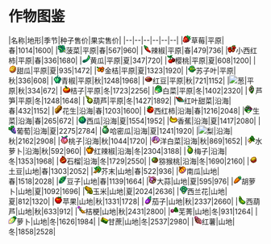 # 作物图鉴

|名称|地形|季节|种子售价|果实售价|
|--|--|--|--|--|--|
|![](./img/crops/草莓.png)草莓|平原|春|1014|1600|
|![](./img/crops/菠菜.png)菠菜|平原|春|567|960|
|![](./img/crops/辣椒.png)辣椒|平原|春|479|736|
|![](./img/crops/小西红柿.png)小西红柿|平原|春|336|1680|
|![](./img/crops/黄瓜.png)黄瓜|平原|夏|347|720|
|![](./img/crops/樱桃.png)樱桃|平原|夏|608|1200|
|![](./img/crops/甜瓜.png)甜瓜|平原|夏|935|1472|
|![](./img/crops/金桔.png)金桔|平原|夏|1323|1920|
|![](./img/crops/苏子叶.png)苏子叶|平原|秋|336|608|
|![](./img/crops/青椒.png)青椒|平原|秋|1248|1968|
|![](./img/crops/红豆.png)红豆|平原|秋|721|1152|
|![](./img/crops/葱.png)葱|平原|秋|334|672|
|![](./img/crops/桔子.png)桔子|平原|冬|1723|2256|
|![](./img/crops/白菜.png)白菜|平原|冬|1402|2320|
|![](./img/crops/芦笋.png)芦笋|平原|冬|1248|1648|
|![](./img/crops/葫芦.png)葫芦|平原|冬|1427|1892|
|![](./img/crops/红叶甜菜.png)红叶甜菜|沿海|春|432|1152|
|![](./img/crops/花生.png)花生|沿海|春|1203|1600|
|![](./img/crops/西红柿.png)西红柿|沿海|春|1216|2048|
|![](./img/crops/生菜.png)生菜|沿海|春|265|672|
|![](./img/crops/西瓜.png)西瓜|沿海|夏|1554|1952|
|![](./img/crops/香蕉.png)香蕉|沿海|夏|1417|2080|
|![](./img/crops/葡萄.png)葡萄|沿海|夏|2275|2784|
|![](./img/crops/哈密瓜.png)哈密瓜|沿海|夏|1241|1920|
|![](./img/crops/梨.png)梨|沿海|秋|2162|2908|
|![](./img/crops/桃子.png)桃子|沿海|秋|1044|1720|
|![](./img/crops/洋白菜.png)洋白菜|沿海|秋|869|1652|
|![](./img/crops/水萝卜.png)水萝卜|沿海|秋|592|960|
|![](./img/crops/红辣椒.png)红辣椒|沿海|冬|2304|3188|
|![](./img/crops/梅子.png)梅子|沿海|冬|1353|1968|
|![](./img/crops/石榴.png)石榴|沿海|冬|1729|2550|
|![](./img/crops/猕猴桃.png)猕猴桃|沿海|冬|1690|2160|
|![](./img/crops/土豆.png)土豆|山地|春|1303|2052|
|![](./img/crops/芥末.png)芥末|山地|春|522|936|
|![](./img/crops/南瓜.png)南瓜|山地|春|1518|2028|
|![](./img/crops/豆子.png)豆子|山地|春|1139|1664|
|![](./img/crops/大蒜.png)大蒜|山地|夏|595|976|
|![](./img/crops/胡萝卜.png)胡萝卜|山地|夏|1092|1696|
|![](./img/crops/玉米.png)玉米|山地|夏|2024|2636|
|![](./img/crops/西兰花.png)西兰花|山地|夏|812|1320|
|![](./img/crops/苹果.png)苹果|山地|秋|1331|1728|
|![](./img/crops/茄子.png)茄子|山地|秋|2337|2660|
|![](./img/crops/西葫芦.png)西葫芦|山地|秋|633|912|
|![](./img/crops/桔梗.png)桔梗|山地|秋|2431|2800|
|![](./img/crops/芜菁.png)芜菁|山地|冬|931|1264|
|![](./img/crops/萝卜.png)萝卜|山地|冬|1626|1984|
|![](./img/crops/甘蔗.png)甘蔗|山地|冬|2537|2980|
|![](./img/crops/红薯.png)红薯|山地|冬|1858|2528|